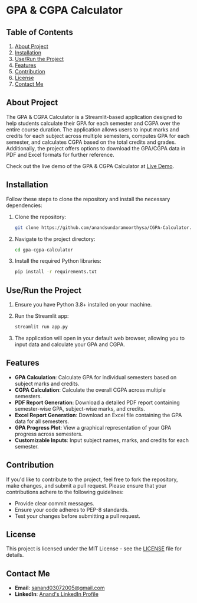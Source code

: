 # GPA & CGPA Calculator

## Table of Contents
1. [About Project](#about-project)
2. [Installation](#installation)
3. [Use/Run the Project](#userun-the-project)
4. [Features](#features)
5. [Contribution](#contribution)
6. [License](#license)
7. [Contact Me](#contact-me)

## About Project
The GPA & CGPA Calculator is a Streamlit-based application designed to help students calculate their GPA for each semester and CGPA over the entire course duration. The application allows users to input marks and credits for each subject across multiple semesters, computes GPA for each semester, and calculates CGPA based on the total credits and grades. Additionally, the project offers options to download the GPA/CGPA data in PDF and Excel formats for further reference.

Check out the live demo of the GPA & CGPA Calculator at [Live Demo](https://sa-cgpa-calculator.streamlit.app/).

## Installation

Follow these steps to clone the repository and install the necessary dependencies:

1. Clone the repository:
   ```bash
   git clone https://github.com/anandsundaramoorthysa/CGPA-Calculator.git
   ```

2. Navigate to the project directory:
   ```bash
   cd gpa-cgpa-calculator
   ```

3. Install the required Python libraries:
   ```bash
   pip install -r requirements.txt
   ```

## Use/Run the Project

1. Ensure you have Python 3.8+ installed on your machine.
2. Run the Streamlit app:
   ```bash
   streamlit run app.py
   ```

3. The application will open in your default web browser, allowing you to input data and calculate your GPA and CGPA.

## Features
- **GPA Calculation**: Calculate GPA for individual semesters based on subject marks and credits.
- **CGPA Calculation**: Calculate the overall CGPA across multiple semesters.
- **PDF Report Generation**: Download a detailed PDF report containing semester-wise GPA, subject-wise marks, and credits.
- **Excel Report Generation**: Download an Excel file containing the GPA data for all semesters.
- **GPA Progress Plot**: View a graphical representation of your GPA progress across semesters.
- **Customizable Inputs**: Input subject names, marks, and credits for each semester.

## Contribution

If you'd like to contribute to the project, feel free to fork the repository, make changes, and submit a pull request. Please ensure that your contributions adhere to the following guidelines:
- Provide clear commit messages.
- Ensure your code adheres to PEP-8 standards.
- Test your changes before submitting a pull request.

## License

This project is licensed under the MIT License - see the [LICENSE](LICENSE) file for details.

## Contact Me
- **Email**: [sanand03072005@gmail.com](mailto:sanand03072005@gmail.com?subject=Inquiry%20About%20GPA%20CGPA%20Calculator%20Project&body=Hi%20Anand,%0A%0AI'm%20interested%20in%20learning%20more%20about%20the%20GPA%20and%20CGPA%20Calculator%20project%20you%20developed.%20I%20have%20some%20questions%20and%20would%20like%20to%20discuss%20potential%20collaborations.%0A%0AThank%20you!%0A%0ABest%20regards,%0A[Your%20Name])
- **LinkedIn**: [Anand's LinkedIn Profile](https://www.linkedin.com/in/anandsundaramoorthysa/)
